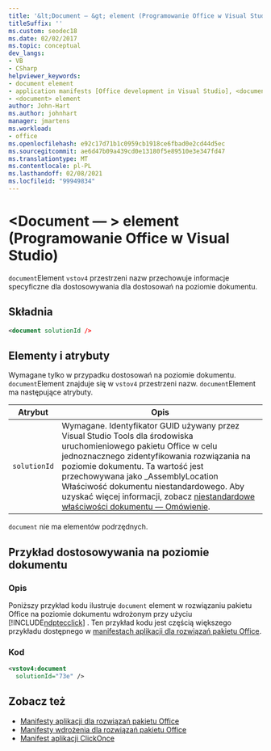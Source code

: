 ```yaml
---
title: '&lt;Document — &gt; element (Programowanie Office w Visual Studio)'
titleSuffix: ''
ms.custom: seodec18
ms.date: 02/02/2017
ms.topic: conceptual
dev_langs:
- VB
- CSharp
helpviewer_keywords:
- document element
- application manifests [Office development in Visual Studio], <document> element
- <document> element
author: John-Hart
ms.author: johnhart
manager: jmartens
ms.workload:
- office
ms.openlocfilehash: e92c17d71b1c0959cb1918ce6fbad0e2cd44d5ec
ms.sourcegitcommit: ae6d47b09a439cd0e13180f5e89510e3e347fd47
ms.translationtype: MT
ms.contentlocale: pl-PL
ms.lasthandoff: 02/08/2021
ms.locfileid: "99949834"
---
```

# <a name="ltdocumentgt-element-office-development-in-visual-studio"></a>&lt;Document — &gt; element (Programowanie Office w Visual Studio)
  `document`Element `vstov4` przestrzeni nazw przechowuje informacje specyficzne dla dostosowywania dla dostosowań na poziomie dokumentu.

## <a name="syntax"></a>Składnia

```xml
<document solutionId />
```

## <a name="elements-and-attributes"></a>Elementy i atrybuty
 Wymagane tylko w przypadku dostosowań na poziomie dokumentu. `document`Element znajduje się w `vstov4` przestrzeni nazw. `document`Element ma następujące atrybuty.

|Atrybut|Opis|
|---------------|-----------------|
|`solutionId`|Wymagane. Identyfikator GUID używany przez Visual Studio Tools dla środowiska uruchomieniowego pakietu Office w celu jednoznacznego zidentyfikowania rozwiązania na poziomie dokumentu. Ta wartość jest przechowywana jako _AssemblyLocation Właściwość dokumentu niestandardowego. Aby uzyskać więcej informacji, zobacz [niestandardowe właściwości dokumentu — Omówienie](../vsto/custom-document-properties-overview.md).|

 `document` nie ma elementów podrzędnych.

## <a name="document-level-customization-example"></a>Przykład dostosowywania na poziomie dokumentu

### <a name="description"></a>Opis
 Poniższy przykład kodu ilustruje `document` element w rozwiązaniu pakietu Office na poziomie dokumentu wdrożonym przy użyciu [!INCLUDE[ndptecclick](../vsto/includes/ndptecclick-md.md)] . Ten przykład kodu jest częścią większego przykładu dostępnego w [manifestach aplikacji dla rozwiązań pakietu Office](../vsto/application-manifests-for-office-solutions.md).

### <a name="code"></a>Kod

```xml
<vstov4:document
  solutionId="73e" />
```

## <a name="see-also"></a>Zobacz też

- [Manifesty aplikacji dla rozwiązań pakietu Office](../vsto/application-manifests-for-office-solutions.md)
- [Manifesty wdrożenia dla rozwiązań pakietu Office](../vsto/deployment-manifests-for-office-solutions.md)
- [Manifest aplikacji ClickOnce](../deployment/clickonce-application-manifest.md)